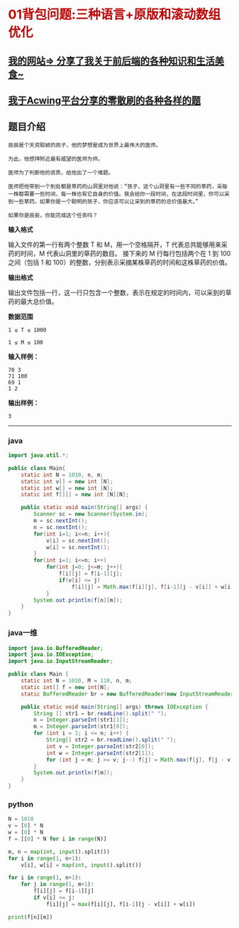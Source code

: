 # <font color="bb000">01背包问题:三种语言+原版和滚动数组优化</font>
## [我的网站=> 分享了我关于前后端的各种知识和生活美食~](https://www.fanxy.cloud)

## [我于Acwing平台分享的零散刷的各种各样的题](https://www.acwing.com/blog/content/33005/) 

## 题目介绍
```
辰辰是个天资聪颖的孩子，他的梦想是成为世界上最伟大的医师。

为此，他想拜附近最有威望的医师为师。

医师为了判断他的资质，给他出了一个难题。

医师把他带到一个到处都是草药的山洞里对他说：“孩子，这个山洞里有一些不同的草药，采每一株都需要一些时间，每一株也有它自身的价值。我会给你一段时间，在这段时间里，你可以采到一些草药。如果你是一个聪明的孩子，你应该可以让采到的草药的总价值最大。”

如果你是辰辰，你能完成这个任务吗？
```

**输入格式**

输入文件的第一行有两个整数 T 和 M，用一个空格隔开，T 代表总共能够用来采药的时间，M 代表山洞里的草药的数目。
接下来的 M 行每行包括两个在 1 到 100 之间（包括 1 和 100）的整数，分别表示采摘某株草药的时间和这株草药的价值。

**输出格式**

输出文件包括一行，这一行只包含一个整数，表示在规定的时间内，可以采到的草药的最大总价值。

**数据范围**
```
1 ≤ T ≤ 1000

1 ≤ M ≤ 100
```

**输入样例：**
```
70 3
71 100
69 1
1 2
```
**输出样例：**
```
3
```
----------
### java
```java
import java.util.*;

public class Main{
    static int N = 1010, n, m;
    static int v[] = new int [N];
    static int w[] = new int [N];
    static int f[][] = new int [N][N];

    public static void main(String[] args) {
        Scanner sc = new Scanner(System.in);
        m = sc.nextInt();
        n = sc.nextInt();
        for(int i=1; i<=n; i++){
            v[i] = sc.nextInt();
            w[i] = sc.nextInt();
        }
        for(int i=1; i<=n; i++)
            for(int j=0; j<=m; j++){
                f[i][j] = f[i-1][j];
                if(v[i] <= j)
                    f[i][j] = Math.max(f[i][j], f[i-1][j - v[i]] + w[i]);
            }
        System.out.println(f[n][m]);
    }
}
```
### java一维
```java
import java.io.BufferedReader;
import java.io.IOException;
import java.io.InputStreamReader;

public class Main {
    static int N = 1010, M = 110, n, m;
    static int[] f = new int[N];
    static BufferedReader br = new BufferedReader(new InputStreamReader(System.in));

    public static void main(String[] args) throws IOException {
        String [] str1 = br.readLine().split(" ");
        n = Integer.parseInt(str1[1]);
        m = Integer.parseInt(str1[0]);
        for (int i = 1; i <= n; i++) {
            String[] str2 = br.readLine().split(" ");
            int v = Integer.parseInt(str2[0]);
            int w = Integer.parseInt(str2[1]);
            for (int j = m; j >= v; j--) f[j] = Math.max(f[j], f[j - v] + w);
        }
        System.out.println(f[m]);
    }
}

```
### python

```python
N = 1010
v = [0] * N
w = [0] * N
f = [[0] * N for i in range(N)]

m, n = map(int, input().split())
for i in range(1, n+1):
    v[i], w[i] = map(int, input().split())

for i in range(1, n+1):
    for j in range(1, m+1):
        f[i][j] = f[i-1][j]
        if v[i] <= j:
            f[i][j] = max(f[i][j], f[i-1][j - v[i]] + w[i])

print(f[n][m])

```